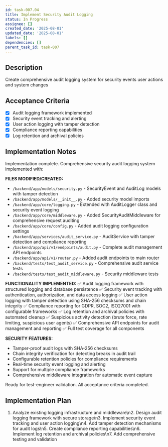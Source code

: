 ```yaml
---
id: task-007.04
title: Implement Security Audit Logging
status: In Progress
assignee: []
created_date: '2025-08-01'
updated_date: '2025-08-01'
labels: []
dependencies: []
parent_task_id: task-007
---
```


## Description

Create comprehensive audit logging system for security events user actions and system changes

## Acceptance Criteria

- [x] Audit logging framework implemented
- [x] Security event tracking and alerting
- [x] User action logging with tamper detection
- [x] Compliance reporting capabilities
- [x] Log retention and archival policies

## Implementation Notes

Implementation complete. Comprehensive security audit logging system implemented with:

**FILES MODIFIED/CREATED:**
- `/backend/app/models/security.py` - SecurityEvent and AuditLog models with tamper detection
- `/backend/app/models/__init__.py` - Added security model imports  
- `/backend/app/core/logging.py` - Extended with AuditLogger class and security event logging
- `/backend/app/core/middleware.py` - Added SecurityAuditMiddleware for comprehensive request auditing
- `/backend/app/core/config.py` - Added audit logging configuration settings
- `/backend/app/services/audit_service.py` - AuditService with tamper detection and compliance reporting
- `/backend/app/api/v1/endpoints/audit.py` - Complete audit management API endpoints
- `/backend/app/api/v1/router.py` - Added audit endpoints to main router
- `/backend/tests/test_audit_service.py` - Comprehensive audit service tests
- `/backend/tests/test_audit_middleware.py` - Security middleware tests

**FUNCTIONALITY IMPLEMENTED:**
✅ Audit logging framework with structured logging and database persistence
✅ Security event tracking with authentication, authorization, and data access logging
✅ User action logging with tamper detection using SHA-256 checksums and chain integrity
✅ Compliance reporting for GDPR, SOC2, ISO27001 with configurable frameworks
✅ Log retention and archival policies with automated cleanup
✅ Suspicious activity detection (brute force, rate limiting, suspicious user agents)
✅ Comprehensive API endpoints for audit management and reporting
✅ Full test coverage for all components

**SECURITY FEATURES:**
- Tamper-proof audit logs with SHA-256 checksums
- Chain integrity verification for detecting breaks in audit trail
- Configurable retention policies for compliance requirements
- Real-time security event logging and alerting
- Support for multiple compliance frameworks
- Comprehensive middleware integration for automatic event capture

Ready for test-engineer validation. All acceptance criteria completed.

## Implementation Plan

1. Analyze existing logging infrastructure and middleware\n2. Design audit logging framework with secure storage\n3. Implement security event tracking and user action logging\n4. Add tamper detection mechanisms for audit logs\n5. Create compliance reporting capabilities\n6. Implement log retention and archival policies\n7. Add comprehensive testing and validation
